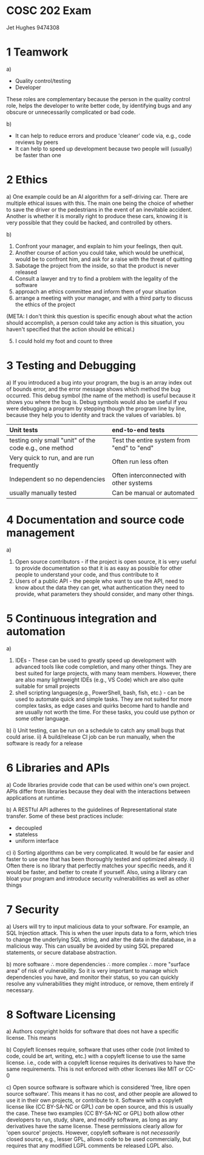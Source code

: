 # COSC 202 Exam
Jet Hughes 9474308

# 1 Teamwork
a) 
- Quality control/testing
- Developer

These roles are complementary because the person in the quality control role, helps the developer to write better code, by identifying bugs and any obscure or unnecessarily complicated or bad code.

b) 
- It can help to reduce errors and produce 'cleaner' code via, e.g., code reviews by peers
- It can help to speed up development because two people will (usually) be faster than one


<div style="page-break-after: always;"></div>

# 2 Ethics

a) One example could be an AI algorithm for a self-driving car. There are multiple ethical issues with this. The main one being the choice of whether to save the driver or the pedestrians in the event of an inevitable accident. Another is whether it is morally right to produce these cars, knowing it is very possible that they could be hacked, and controlled by others.

b) 
1) Confront your manager, and explain to him your feelings, then quit.
2) Another course of action you could take, which would be unethical, would be to confront him, and ask for a raise with the threat of quitting
3) Sabotage the project from the inside, so that the product is never released
4) Consult a lawyer and try to find a problem with the legality of the software
5) approach an ethics committee and inform them of your situation
6) arrange a meeting with your manager, and with a third party to discuss the ethics of the project

(META: I don't think this question is specific enough about what the action should accomplish, a person could take any action is this situation, you haven't specified that the action should be ethical.)

5) I could hold my foot and count to three


<div style="page-break-after: always;"></div>

# 3 Testing and Debugging

a) If you introduced a bug into your program, the bug is an array index out of bounds error, and the error message shows which method the bug occurred. This debug symbol (the name of the method) is useful because it shows you where the bug is. Debug symbols would also be useful if you were debugging a program by stepping though the program line by line, because they help you to identity and track the values of variables.
b) 

|  Unit tests                                              |  end-to-end tests                            |
|:---------------------------------------------------------|:---------------------------------------------|
|  testing only small "unit" of the code e.g., one method  |  Test the entire system from "end" to "end"  |
|  Very quick to run, and are run frequently               |  Often run less often                        |
|  Independent so no dependencies                          |  Often interconnected with other systems     |
|  usually manually tested                                 |  Can be manual or automated                  |


<div style="page-break-after: always;"></div>

# 4 Documentation and source code management

a) 
1) Open source contributors - if the project is open source, it is very useful to provide documentation so that it is as easy as possible for other people to understand your code, and thus contribute to it
2) Users of a public API - the people who want to use the API, need to know about the data they can get, what authentication they need to provide, what parameters they should consider, and many other things. 


<div style="page-break-after: always;"></div>

# 5 Continuous integration and automation

a) 
1) IDEs - These can be used to greatly speed up development with advanced tools like code completion, and many other things. They are best suited for large projects, with many team members. However, there are also many lightweight IDEs (e.g., VS Code) which are also quite suitable for small projects
2) shell scripting languages(e.g., PowerShell, bash, fish, etc.) - can be used to automate quick and simple tasks. They are not suited for more complex tasks, as edge cases and quirks become hard to handle and are usually not worth the time. For these tasks, you could use python or some other language.

b)
i) Unit testing, can be run on a schedule to catch any small bugs that could arise.
ii) A build/release CI job can be run manually, when the software is ready for a release


<div style="page-break-after: always;"></div>

# 6 Libraries and APIs

a) Code libraries provide code that can be used within one's own project. APIs differ from libraries because they deal with the interactions between applications at runtime. 

b) A RESTful API adheres to the guidelines of Representational state transfer. Some of these best practices include:
- decoupled
- stateless
- uniform interface

c)
i) Sorting algorithms can be very complicated. It would be far easier and faster to use one that has been thoroughly tested and optimized already.
ii) Often there is no library that perfectly matches your specific needs, and it would be faster, and better to create if yourself. Also, using a library can bloat your program and introduce security vulnerabilities as well as other things

<div style="page-break-after: always;"></div>

# 7 Security
a) Users will try to input malicious data to your software. For example, an SQL Injection attack. This is when the user inputs data to a form, which tries to change the underlying SQL string, and alter the data in the database, in a malicious way. This can usually be avoided by using SQL prepared statements, or secure database abstraction.

b) more software ∴ more dependencies ∴ more complex ∴ more "surface area" of risk of vulnerability. So it is very important to manage which dependencies you have, and monitor their status, so you can quickly resolve any vulnerabilities they might introduce, or remove, them entirely if necessary.

<div style="page-break-after: always;"></div>

# 8 Software Licensing

a) Authors copyright holds for software that does not have a specific license. This means 

b) Copyleft licenses require, software that uses other code (not limited to code, could be art, writing, etc.) with a copyleft license to use the same license. i.e., code with a copyleft license requires its derivatives to have the same requirements. This is not enforced with other licenses like MIT or CC-0

c) Open source software is software which is considered 'free, libre open source software'. This means it has no cost, and other people are allowed to use it in their own projects, or contribute to it. Software with a copyleft license like (CC BY-SA-NC or GPL) *can* be open source, and this is usually the case. These two examples (CC BY-SA-NC or GPL) both allow other developers to run, study, share, and modify software, as long as any derivatives have the same license. These permissions clearly allow for 'open source' projects. However, copyleft software is not *necessarily* closed source, e.g., lesser GPL, allows code to be used commercially, but requires that any modified LGPL comments be released LGPL also. 